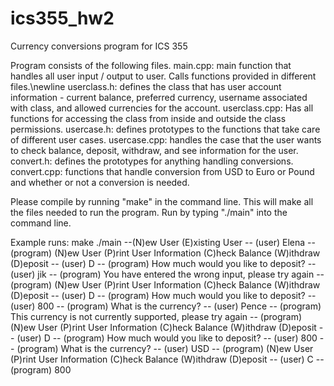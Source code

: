# ics355_hw2
Currency conversions program for ICS 355

Program consists of the following files.
main.cpp: main function that handles all user input / output to user. Calls functions provided in different files.\newline
userclass.h: defines the class that has user account information - current balance, preferred currency, username associated with class, and allowed currencies for the account.
userclass.cpp: Has all functions for accessing the class from inside and outside the class permissions.
usercase.h: defines prototypes to the functions that take care of different user cases.
usercase.cpp: handles the case that the user wants to check balance, deposit, withdraw, and see information for the user.
convert.h: defines the prototypes for anything handling conversions.
convert.cpp: functions that handle conversion from USD to Euro or Pound and whether or not a conversion is needed.


Please compile by running "make" in the command line. This will make all the files needed to run the program.
Run by typing "./main" into the command line.

Example runs:
make
./main
--(N)ew User (E)xisting User
-- (user) Elena
-- (program) (N)ew User (P)rint User Information (C)heck Balance (W)ithdraw (D)eposit
-- (user) D
-- (program) How much would you like to deposit?
-- (user) jik
-- (program) You have entered the wrong input, please try again
-- (program) (N)ew User (P)rint User Information (C)heck Balance (W)ithdraw (D)eposit
-- (user) D
-- (program) How much would you like to deposit?
-- (user) 800
-- (program) What is the currency?
-- (user) Pence
-- (program) This currency is not currently supported, please try again
-- (program) (N)ew User (P)rint User Information (C)heck Balance (W)ithdraw (D)eposit
-- (user) D
-- (program) How much would you like to deposit?
-- (user) 800
-- (program) What is the currency?
-- (user) USD
-- (program) (N)ew User (P)rint User Information (C)heck Balance (W)ithdraw (D)eposit
-- (user) C
-- (program) 800



